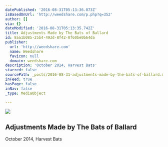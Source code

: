```yaml
---
datePublished: '2016-08-31T05:13:36.073Z'
isBasedOnUrl: 'http://weedshare.com/p.php?q=352'
author: []
via: {}
dateModified: '2016-08-31T05:13:35.742Z'
title: Adjustments Made by The Bats of Ballard
id: 8aa1b085-25b4-493d-8f42-0f60be0b64da
publisher:
  url: 'http://weedshare.com'
  name: Weedshare
  favicon: null
  domain: weedshare.com
description: 'October 2014, Harvest Bats'
starred: false
sourcePath: _posts/2016-08-31-adjustments-made-by-the-bats-of-ballard.md
inFeed: true
hasPage: false
inNav: false
_type: MediaObject

---
```

<article style=""><img src="https://imgflo.herokuapp.com/graph/2b2431f8e7ba7b0/b713b219435f36a146c997e2e03ca0c7/noop.png?input=http%3A%2F%2Fweedshare.com%2Fuploads%2F5%2Fadjustments-cover.png" /><h1>Adjustments Made by The Bats of Ballard</h1></article>

October 2014, Harvest Bats